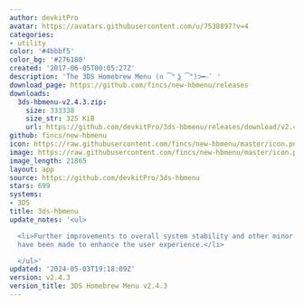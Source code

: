 ```yaml
---
author: devkitPro
avatar: https://avatars.githubusercontent.com/u/7538897?v=4
categories:
- utility
color: '#4bbbf5'
color_bg: '#276180'
created: '2017-06-05T00:05:27Z'
description: 'The 3DS Homebrew Menu (∩ ͡° ͜ʖ ͡°)⊃━☆ﾟ '
download_page: https://github.com/fincs/new-hbmenu/releases
downloads:
  3ds-hbmenu-v2.4.3.zip:
    size: 333338
    size_str: 325 KiB
    url: https://github.com/devkitPro/3ds-hbmenu/releases/download/v2.4.3/3ds-hbmenu-v2.4.3.zip
github: fincs/new-hbmenu
icon: https://raw.githubusercontent.com/fincs/new-hbmenu/master/icon.png
image: https://raw.githubusercontent.com/fincs/new-hbmenu/master/icon.png
image_length: 21865
layout: app
source: https://github.com/devkitPro/3ds-hbmenu
stars: 699
systems:
- 3DS
title: 3ds-hbmenu
update_notes: '<ul>

  <li>Further improvements to overall system stability and other minor adjustments
  have been made to enhance the user experience.</li>

  </ul>'
updated: '2024-05-03T19:18:09Z'
version: v2.4.3
version_title: 3DS Homebrew Menu v2.4.3
---
```

